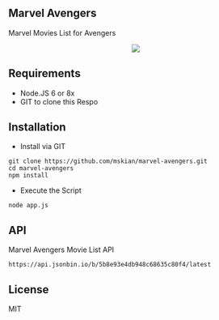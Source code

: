 ## Marvel Avengers

<p>Marvel Movies List for Avengers</p>

<p align="center">
<img src="https://raw.githubusercontent.com/mskian/marvel-avengers/master/screenshot.gif">
</p>

## Requirements

- Node.JS 6 or 8x
- GIT to clone this Respo

## Installation

- Install via GIT

```
git clone https://github.com/mskian/marvel-avengers.git
cd marvel-avengers
npm install
```

- Execute the Script

```
node app.js
```

## API

Marvel Avengers Movie List API

```
https://api.jsonbin.io/b/5b8e93e4db948c68635c80f4/latest
```
## License

MIT
